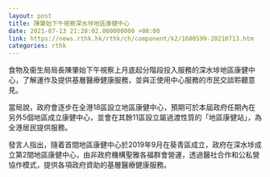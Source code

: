 ```yaml
---
layout: post
title: 陳肇始下午視察深水埗地區康健中心
date: 2021-07-13 21:28:02.000000000 +08:00
link: https://news.rthk.hk/rthk/ch/component/k2/1600599-20210713.htm
categories: rthk
---
```


食物及衞生局局長陳肇始下午視察上月底起分階段投入服務的深水埗地區康健中心，了解運作及提供基層醫療健康服務，並與正使用中心服務的市民交談聆聽意見。

當局說，政府會逐步在全港18區設立地區康健中心，預期可於本屆政府任期內在另外5個地區成立康健中心，並會在其餘11區設立屬過渡性質的「地區康健站」，為全港居民提供服務。

發言人指出，隨着首間地區康健中心於2019年9月在葵青區成立，政府在深水埗成立第2間地區康健中心，由非政府機構聖雅各福群會營運，透過醫社合作和公私營協作模式，提供各項政府資助的基層醫療健康服務。
